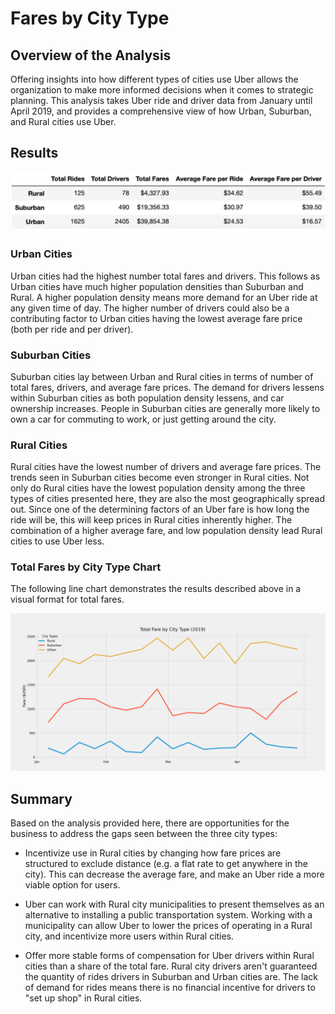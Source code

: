 # Fares by City Type

## Overview of the Analysis

Offering insights into how different types of cities use Uber allows the organization to make more informed decisions when it comes to strategic planning. This analysis takes Uber ride and driver data from January until April 2019, and provides a comprehensive view of how Urban, Suburban, and Rural cities use Uber.

## Results

![Summary Dataframe](https://github.com/juberr/Pyber/blob/main/Challenge/analysis/city%20type%20df.png?raw=true)

### Urban Cities

Urban cities had the highest number total fares and drivers. This follows as Urban cities have much higher population densities than Suburban and Rural. A higher population density means more demand for an Uber ride at any given time of day. The higher number of drivers could also be a contributing factor to Urban cities having the lowest average fare price (both per ride and per driver).

### Suburban Cities

Suburban cities lay between Urban and Rural cities in terms of number of total fares, drivers, and average fare prices. The demand for drivers lessens within Suburban cities as both population density lessens, and car ownership increases. People in Suburban cities are generally more likely to own a car for commuting to work, or just getting around the city.

### Rural Cities

Rural cities have the lowest number of drivers and average fare prices. The trends seen in Suburban cities become even stronger in Rural cities. Not only do Rural cities have the lowest population density among the three types of cities presented here, they are also the most geographically spread out. Since one of the determining factors of an Uber fare is how long the ride will be, this will keep prices in Rural cities inherently higher. The combination of a higher average fare, and low population density lead Rural cities to use Uber less.

### Total Fares by City Type Chart

The following line chart demonstrates the results described above in a visual format for total fares.

![Fare summary graph](https://github.com/juberr/Pyber/blob/main/Challenge/analysis/PyBer_fare_summary.png?raw=true)

## Summary

Based on the analysis provided here, there are opportunities for the business to address the gaps seen between the three city types:

* Incentivize use in Rural cities by changing how fare prices are structured to exclude distance (e.g. a flat rate to get anywhere in the city). This can decrease the average fare, and make an Uber ride a more viable option for users.

* Uber can work with Rural city municipalities to present themselves as an alternative to installing a public transportation system. Working with a municipality can allow Uber to lower the prices of operating in a Rural city, and incentivize more users within Rural cities.

* Offer more stable forms of compensation for Uber drivers within Rural cities than a share of the total fare. Rural city drivers aren't guaranteed the quantity of rides drivers in Suburban and Urban cities are. The lack of demand for rides means there is no financial incentive for drivers to "set up shop" in Rural cities. 

